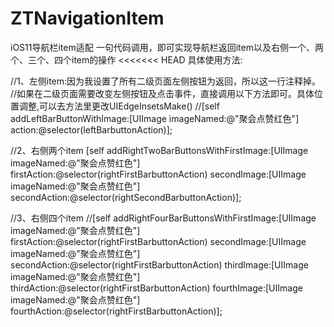 # ZTNavigationItem
iOS11导航栏item适配
一句代码调用，即可实现导航栏返回item以及右侧一个、两个、三个、四个item的操作
<<<<<<< HEAD
具体使用方法:

//1、左侧item:因为我设置了所有二级页面左侧按钮为返回，所以这一行注释掉。
//如果在二级页面需要改变左侧按钮及点击事件，直接调用以下方法即可。具体位置调整,可以去方法里更改UIEdgeInsetsMake()
//[self addLeftBarButtonWithImage:[UIImage imageNamed:@"聚会点赞红色"] action:@selector(leftBarbuttonAction)];

//2、右侧两个item
[self addRightTwoBarButtonsWithFirstImage:[UIImage imageNamed:@"聚会点赞红色"] firstAction:@selector(rightFirstBarbuttonAction) secondImage:[UIImage imageNamed:@"聚会点赞红色"] secondAction:@selector(rightSecondBarbuttonAction)];

//3、右侧四个item
//[self addRightFourBarButtonsWithFirstImage:[UIImage imageNamed:@"聚会点赞红色"] firstAction:@selector(rightFirstBarbuttonAction) secondImage:[UIImage imageNamed:@"聚会点赞红色"] secondAction:@selector(rightFirstBarbuttonAction) thirdImage:[UIImage imageNamed:@"聚会点赞红色"] thirdAction:@selector(rightFirstBarbuttonAction) fourthImage:[UIImage imageNamed:@"聚会点赞红色"] fourthAction:@selector(rightFirstBarbuttonAction)];


